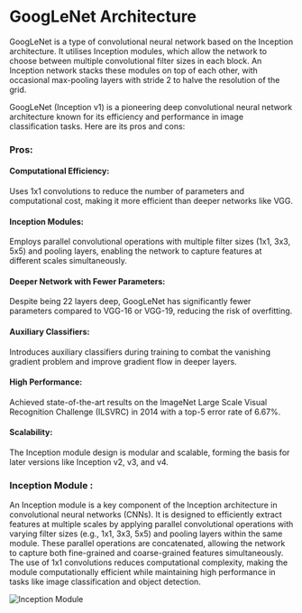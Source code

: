 # GoogLeNet Architecture
GoogLeNet is a type of convolutional neural network based on the Inception architecture. It utilises Inception modules, which allow the network to choose between multiple convolutional filter sizes in each block. An Inception network stacks these modules on top of each other, with occasional max-pooling layers with stride 2 to halve the resolution of the grid.

GoogLeNet (Inception v1) is a pioneering deep convolutional neural network architecture known for its efficiency and performance in image classification tasks. Here are its pros and cons:
### Pros:
#### Computational Efficiency: 
Uses 1x1 convolutions to reduce the number of parameters and computational cost, making it more efficient than deeper networks like VGG.

#### Inception Modules: 
Employs parallel convolutional operations with multiple filter sizes (1x1, 3x3, 5x5) and pooling layers, enabling the network to capture features at different scales simultaneously.

#### Deeper Network with Fewer Parameters:
Despite being 22 layers deep, GoogLeNet has significantly fewer parameters compared to VGG-16 or VGG-19, reducing the risk of overfitting.

#### Auxiliary Classifiers:
Introduces auxiliary classifiers during training to combat the vanishing gradient problem and improve gradient flow in deeper layers.

#### High Performance:
Achieved state-of-the-art results on the ImageNet Large Scale Visual Recognition Challenge (ILSVRC) in 2014 with a top-5 error rate of 6.67%.

#### Scalability:
The Inception module design is modular and scalable, forming the basis for later versions like Inception v2, v3, and v4.


### Inception Module : 
An Inception module is a key component of the Inception architecture in convolutional neural networks (CNNs). It is designed to efficiently extract features at multiple scales by applying parallel convolutional operations with varying filter sizes (e.g., 1x1, 3x3, 5x5) and pooling layers within the same module. These parallel operations are concatenated, allowing the network to capture both fine-grained and coarse-grained features simultaneously. The use of 1x1 convolutions reduces computational complexity, making the module computationally efficient while maintaining high performance in tasks like image classification and object detection.

![Inception Module](https://github.com/user-attachments/assets/14371a02-9d29-4f2f-9ac1-4c311f69517e)
